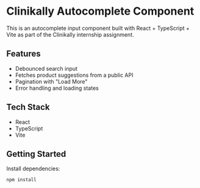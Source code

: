 # Clinikally Autocomplete Component

This is an autocomplete input component built with React + TypeScript + Vite as part of the Clinikally internship assignment.

## Features

- Debounced search input
- Fetches product suggestions from a public API
- Pagination with "Load More"
- Error handling and loading states

## Tech Stack

- React
- TypeScript
- Vite

## Getting Started

Install dependencies:

```bash
npm install

```
